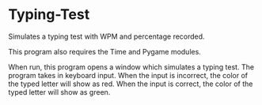 # Typing-Test
Simulates a typing test with WPM and percentage recorded. 

This program also requires the Time and Pygame modules.

When run, this program opens a window which simulates a typing test. 
The program takes in keyboard input. 
When the input is incorrect, the color of the typed letter will show as red. 
When the input is correct, the color of the typed letter will show as green.

